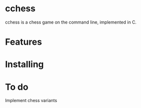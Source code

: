 # cchess

cchess is a chess game on the command line, implemented in C.

# Features



# Installing



# To do

Implement chess variants